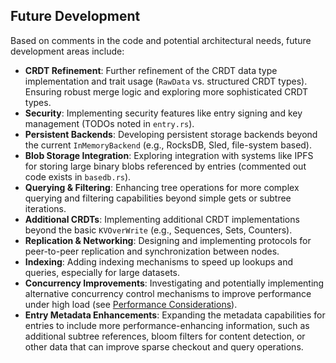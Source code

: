## Future Development

Based on comments in the code and potential architectural needs, future development areas include:

<!-- TODO: Link to relevant GitHub issues or design documents for these items if they exist. -->

- **CRDT Refinement**: Further refinement of the CRDT data type implementation and trait usage (`RawData` vs. structured CRDT types). Ensuring robust merge logic and exploring more sophisticated CRDT types.
- **Security**: Implementing security features like entry signing and key management (TODOs noted in `entry.rs`).
- **Persistent Backends**: Developing persistent storage backends beyond the current `InMemoryBackend` (e.g., RocksDB, Sled, file-system based).
- **Blob Storage Integration**: Exploring integration with systems like IPFS for storing large binary blobs referenced by entries (commented out code exists in `basedb.rs`).
- **Querying & Filtering**: Enhancing tree operations for more complex querying and filtering capabilities beyond simple gets or subtree iterations.
- **Additional CRDTs**: Implementing additional CRDT implementations beyond the basic `KVOverWrite` (e.g., Sequences, Sets, Counters).
- **Replication & Networking**: Designing and implementing protocols for peer-to-peer replication and synchronization between nodes.
- **Indexing**: Adding indexing mechanisms to speed up lookups and queries, especially for large datasets.
- **Concurrency Improvements**: Investigating and potentially implementing alternative concurrency control mechanisms to improve performance under high load (see [Performance Considerations](../performance.md)).
- **Entry Metadata Enhancements**: Expanding the metadata capabilities for entries to include more performance-enhancing information, such as additional subtree references, bloom filters for content detection, or other data that can improve sparse checkout and query operations.
